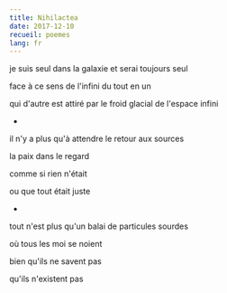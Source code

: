 ```yaml
---
title: Nihilactea
date: 2017-12-10
recueil: poemes
lang: fr
---
```


je suis seul dans la galaxie
et serai toujours seul

face à ce sens de l'infini
du tout en un

qui d'autre est attiré
par le froid glacial de l'espace infini

*

il n'y a plus qu'à attendre le retour aux sources

la paix dans le regard

comme si rien n'était

ou que tout était juste

*

tout n'est plus qu'un balai
de particules sourdes

où tous les moi se noient

bien qu'ils ne savent pas

qu'ils n'existent pas
